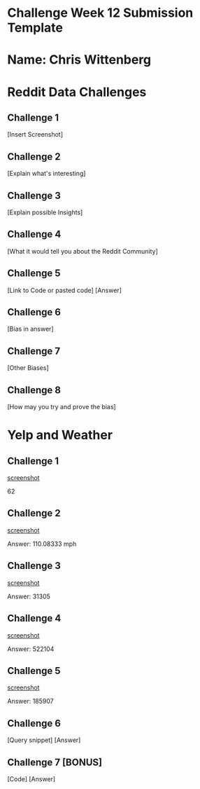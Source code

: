 # Challenge Week 12 Submission Template

# Name: Chris Wittenberg

# Reddit Data Challenges

## Challenge 1

[Insert Screenshot]

## Challenge 2

[Explain what's interesting]

## Challenge 3

[Explain possible Insights]

## Challenge 4

[What it would tell you about the Reddit Community]

## Challenge 5

[Link to Code or pasted code]
[Answer]

## Challenge 6

[Bias in answer]

## Challenge 7

[Other Biases]

## Challenge 8

[How may you try and prove the bias]

# Yelp and Weather 

## Challenge 1

[screenshot](YCheckpoint1.png)

62

## Challenge 2

[screenshot](YCheckpoint2.png)

Answer: 110.08333 mph

## Challenge 3

[screenshot](YCheckpoint3.png)

Answer: 31305

## Challenge 4

[screenshot](YCheckpoint4.png)

Answer: 522104

## Challenge 5

[screenshot](YCheckpoint5.png)


Answer: 185907

## Challenge 6

[Query snippet]
[Answer]

## Challenge 7 [BONUS]

[Code]
[Answer]



